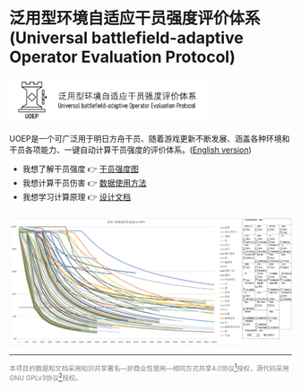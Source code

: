 # 泛用型环境自适应干员强度评价体系 (Universal battlefield-adaptive Operator Evaluation Protocol)

<img src="resources/logo-light-with-title.png" alt="UOEP Logo" width="350" height="auto" >

UOEP是一个可广泛用于明日方舟干员、随着游戏更新不断发展、涵盖各种环境和干员各项能力、一键自动计算干员强度的评价体系。([English version](https://github.com/uoep/UOEP/issues/1))

- 我想了解干员强度 👉 [干员强度图](https://www.bilibili.com/opus/1061288866989735944)
- 我想计算干员伤害 👉 [数据使用方法](docs/数据使用方法.md)
- 我想学习计算原理 👉 [设计文档](docs/设计文档.md)

<img src="resources/承伤衰减示意图.png" alt="承伤衰减能力计算示意图" width="1000" height="auto" style="margin-top: 10px" >

---
<div style="font-size: smaller; color: gray">

本项目的数据和文档采用知识共享署名—非商业性使用—相同方式共享4.0协议[<sup>1</sup>](https://creativecommons.org/licenses/by-nc-sa/4.0/)授权，源代码采用GNU GPLv3协议[<sup>2</sup>](https://www.gnu.org/licenses/gpl-3.0.en.html)授权。

</div>
